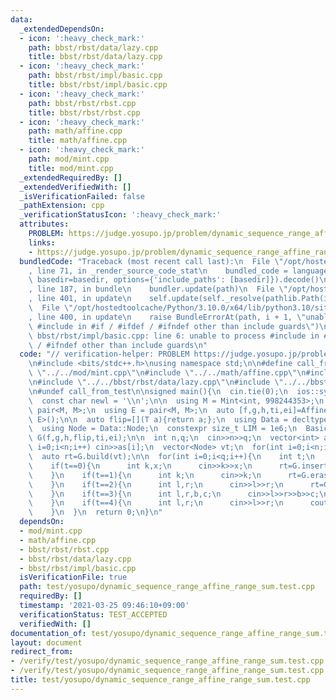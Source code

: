 ```yaml
---
data:
  _extendedDependsOn:
  - icon: ':heavy_check_mark:'
    path: bbst/rbst/data/lazy.cpp
    title: bbst/rbst/data/lazy.cpp
  - icon: ':heavy_check_mark:'
    path: bbst/rbst/impl/basic.cpp
    title: bbst/rbst/impl/basic.cpp
  - icon: ':heavy_check_mark:'
    path: bbst/rbst/rbst.cpp
    title: bbst/rbst/rbst.cpp
  - icon: ':heavy_check_mark:'
    path: math/affine.cpp
    title: math/affine.cpp
  - icon: ':heavy_check_mark:'
    path: mod/mint.cpp
    title: mod/mint.cpp
  _extendedRequiredBy: []
  _extendedVerifiedWith: []
  _isVerificationFailed: false
  _pathExtension: cpp
  _verificationStatusIcon: ':heavy_check_mark:'
  attributes:
    PROBLEM: https://judge.yosupo.jp/problem/dynamic_sequence_range_affine_range_sum
    links:
    - https://judge.yosupo.jp/problem/dynamic_sequence_range_affine_range_sum
  bundledCode: "Traceback (most recent call last):\n  File \"/opt/hostedtoolcache/Python/3.10.0/x64/lib/python3.10/site-packages/onlinejudge_verify/documentation/build.py\"\
    , line 71, in _render_source_code_stat\n    bundled_code = language.bundle(stat.path,\
    \ basedir=basedir, options={'include_paths': [basedir]}).decode()\n  File \"/opt/hostedtoolcache/Python/3.10.0/x64/lib/python3.10/site-packages/onlinejudge_verify/languages/cplusplus.py\"\
    , line 187, in bundle\n    bundler.update(path)\n  File \"/opt/hostedtoolcache/Python/3.10.0/x64/lib/python3.10/site-packages/onlinejudge_verify/languages/cplusplus_bundle.py\"\
    , line 401, in update\n    self.update(self._resolve(pathlib.Path(included), included_from=path))\n\
    \  File \"/opt/hostedtoolcache/Python/3.10.0/x64/lib/python3.10/site-packages/onlinejudge_verify/languages/cplusplus_bundle.py\"\
    , line 400, in update\n    raise BundleErrorAt(path, i + 1, \"unable to process\
    \ #include in #if / #ifdef / #ifndef other than include guards\")\nonlinejudge_verify.languages.cplusplus_bundle.BundleErrorAt:\
    \ bbst/rbst/impl/basic.cpp: line 6: unable to process #include in #if / #ifdef\
    \ / #ifndef other than include guards\n"
  code: "// verification-helper: PROBLEM https://judge.yosupo.jp/problem/dynamic_sequence_range_affine_range_sum\n\
    \n#include <bits/stdc++.h>\nusing namespace std;\n\n#define call_from_test\n#include\
    \ \"../../mod/mint.cpp\"\n#include \"../../math/affine.cpp\"\n#include \"../../bbst/rbst/rbst.cpp\"\
    \n#include \"../../bbst/rbst/data/lazy.cpp\"\n#include \"../../bbst/rbst/impl/basic.cpp\"\
    \n#undef call_from_test\n\nsigned main(){\n  cin.tie(0);\n  ios::sync_with_stdio(0);\n\
    \  const char newl = '\\n';\n\n  using M = Mint<int, 998244353>;\n  using T =\
    \ pair<M, M>;\n  using E = pair<M, M>;\n  auto [f,g,h,ti,ei]=Affine::params<T,\
    \ E>();\n\n  auto flip=[](T a){return a;};\n  using Data = decltype(Lazy(f,g,h,flip,ti,ei));\n\
    \  using Node = Data::Node;\n  constexpr size_t LIM = 1e6;\n  Basic<Data, LIM>\
    \ G(f,g,h,flip,ti,ei);\n\n  int n,q;\n  cin>>n>>q;\n  vector<int> as(n);\n  for(int\
    \ i=0;i<n;i++) cin>>as[i];\n  vector<Node> vt;\n  for(int i=0;i<n;i++) vt.emplace_back(T(as[i],1),ei);\n\
    \  auto rt=G.build(vt);\n\n  for(int i=0;i<q;i++){\n    int t;\n    cin>>t;\n\
    \    if(t==0){\n      int k,x;\n      cin>>k>>x;\n      rt=G.insert(rt,k,Node(T(x,1),ei));\n\
    \    }\n    if(t==1){\n      int k;\n      cin>>k;\n      rt=G.erase(rt,k);\n\
    \    }\n    if(t==2){\n      int l,r;\n      cin>>l>>r;\n      rt=G.toggle(rt,l,r);\n\
    \    }\n    if(t==3){\n      int l,r,b,c;\n      cin>>l>>r>>b>>c;\n      rt=G.update(rt,l,r,E(b,c));\n\
    \    }\n    if(t==4){\n      int l,r;\n      cin>>l>>r;\n      cout<<G.query(rt,l,r).first<<newl;\n\
    \    }\n  }\n  return 0;\n}\n"
  dependsOn:
  - mod/mint.cpp
  - math/affine.cpp
  - bbst/rbst/rbst.cpp
  - bbst/rbst/data/lazy.cpp
  - bbst/rbst/impl/basic.cpp
  isVerificationFile: true
  path: test/yosupo/dynamic_sequence_range_affine_range_sum.test.cpp
  requiredBy: []
  timestamp: '2021-03-25 09:46:10+09:00'
  verificationStatus: TEST_ACCEPTED
  verifiedWith: []
documentation_of: test/yosupo/dynamic_sequence_range_affine_range_sum.test.cpp
layout: document
redirect_from:
- /verify/test/yosupo/dynamic_sequence_range_affine_range_sum.test.cpp
- /verify/test/yosupo/dynamic_sequence_range_affine_range_sum.test.cpp.html
title: test/yosupo/dynamic_sequence_range_affine_range_sum.test.cpp
---
```

